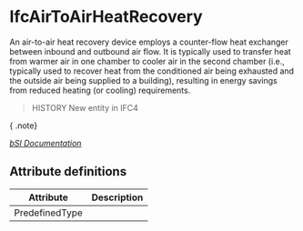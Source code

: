 IfcAirToAirHeatRecovery
=======================
An air-to-air heat recovery device employs a counter-flow heat exchanger
between inbound and outbound air flow. It is typically used to transfer heat
from warmer air in one chamber to cooler air in the second chamber (i.e.,
typically used to recover heat from the conditioned air being exhausted and
the outside air being supplied to a building), resulting in energy savings
from reduced heating (or cooling) requirements.  
  
> HISTORY  New entity in IFC4  
  
{ .note}  
>  
[ _bSI
Documentation_](https://standards.buildingsmart.org/IFC/DEV/IFC4_2/FINAL/HTML/schema/ifchvacdomain/lexical/ifcairtoairheatrecovery.htm)


Attribute definitions
---------------------
| Attribute      | Description   |
|----------------|---------------|
| PredefinedType |               |

